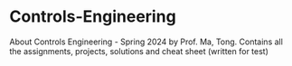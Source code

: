 # Controls-Engineering
About
Controls Engineering - Spring 2024 by Prof. Ma, Tong. Contains all the assignments, projects, solutions and cheat sheet (written for test)
